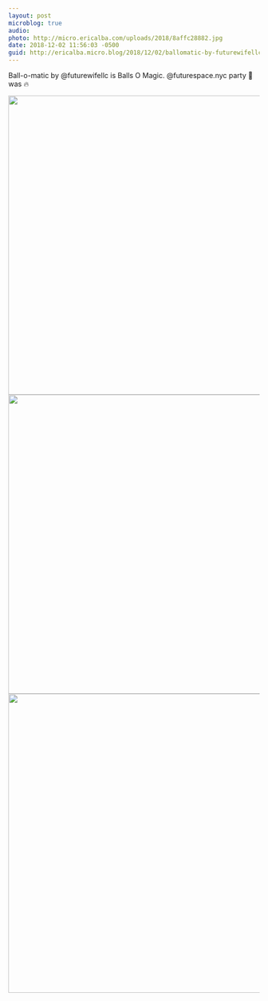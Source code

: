 ```yaml
---
layout: post
microblog: true
audio: 
photo: http://micro.ericalba.com/uploads/2018/8affc28882.jpg
date: 2018-12-02 11:56:03 -0500
guid: http://ericalba.micro.blog/2018/12/02/ballomatic-by-futurewifellc.html
---
```

Ball-o-matic by @futurewifellc is Balls O Magic. 
@futurespace.nyc party 🎉 was 🔥

<img src="http://micro.ericalba.com/uploads/2018/5a6f6fa23a.jpg" width="600" height="600" /><img src="http://micro.ericalba.com/uploads/2018/8bcce97dad.jpg" width="600" height="600" /><img src="http://micro.ericalba.com/uploads/2018/8affc28882.jpg" width="600" height="600" />
